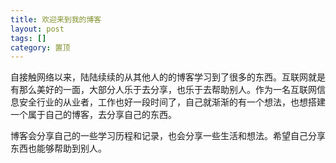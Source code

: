 ```yaml
---
title: 欢迎来到我的博客
layout: post
tags: []
category: 置顶
---
```

自接触网络以来，陆陆续续的从其他人的的博客学习到了很多的东西。互联网就是有那么美好的一面，大部分人乐于去分享，也乐于去帮助别人。作为一名互联网信息安全行业的从业者，工作也好一段时间了，自己就渐渐的有一个想法，也想搭建一个属于自己的博客，去分享自己的东西。

博客会分享自己的一些学习历程和记录，也会分享一些生活和想法。希望自己分享东西也能够帮助到别人。